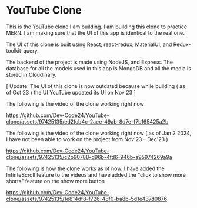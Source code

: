 # YouTube Clone

This is the YouTube clone I am building.
I am building this clone to practice MERN. I am making sure that the UI of this app is identical to the real one.

The UI of this clone is built using React, react-redux, MaterialUI, and Redux-toolkit-query.

The backend of the project is made using NodeJS, and Express. The database for all the models used in this app is MongoDB and all the media is stored in Cloudinary.

[ Update: The UI of this clone is now outdated because while building ( as of Oct 23 ) the UI YouTube updated its UI on Nov 23 ]

The following is the video of the clone working right now

https://github.com/Dev-Code24/YouTube-clone/assets/97425135/ed2fcb4c-2aee-49ab-8d7e-f7b165425a2b


The following is the video of the clone working right now ( as of Jan 2 2024, I have not been able to work on the project from Nov'23 - Dec'23 ) 

https://github.com/Dev-Code24/YouTube-clone/assets/97425135/c2b90788-d96b-4fd6-946b-a95974269a9a


The following is how the clone works as of now. I have added the InfinteScroll feature to the videos and have added the "click to show more shorts" feature on the show more button

https://github.com/Dev-Code24/YouTube-clone/assets/97425135/1e814df8-f726-48f0-ba8b-5d1e437d0876


